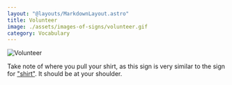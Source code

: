 ```yaml
---
layout: "@layouts/MarkdownLayout.astro"
title: Volunteer
image: ./assets/images-of-signs/volunteer.gif
category: Vocabulary
---
```


![Volunteer](@signs/volunteer.gif)

Take note of where you pull your shirt,
as this sign is very similar to the sign for ["shirt"](../shirt).
It should be at your shoulder.
